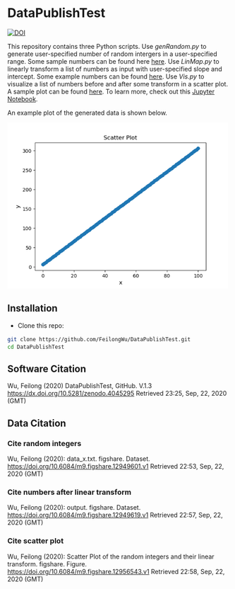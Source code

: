 # DataPublishTest
[![DOI](https://zenodo.org/badge/295092084.svg)](https://zenodo.org/badge/latestdoi/295092084)

This repository contains three Python scripts. Use *genRandom.py* to generate user-specified number of random intergers in a user-specified range. Some sample numbers can be found here [here](https://dx.doi.org/10.6084/m9.figshare.12949601). Use *LinMap.py* to linearly transform a list of numbers as input with user-specified slope and intercept. Some example numbers can be found [here](https://dx.doi.org/10.6084/m9.figshare.12949619). Use *Vis.py* to visualize a list of numbers before and after some transform in a scatter plot. A sample plot can be found [here](https://dx.doi.org/10.6084/m9.figshare.12956543). To learn more, check out this [Jupyter Notebook](https://github.com/FeilongWu/DataPublishTest/blob/master/demo.ipynb).

An example plot of the generated data is shown below.

<img src='Image/Scatter_Plot.png' width=500>

## Installation
- Clone this repo:
```bash
git clone https://github.com/FeilongWu/DataPublishTest.git
cd DataPublishTest
```

## Software Citation

Wu, Feilong (2020) DataPublishTest, GitHub. V.1.3 https://dx.doi.org/10.5281/zenodo.4045295 Retrieved 23:25, Sep, 22, 2020 (GMT)

## Data Citation

### Cite random integers

Wu, Feilong (2020): data_x.txt. figshare. Dataset. https://doi.org/10.6084/m9.figshare.12949601.v1 Retrieved 22:53, Sep, 22, 2020 (GMT)

### Cite numbers after linear transform

Wu, Feilong (2020): output. figshare. Dataset. https://doi.org/10.6084/m9.figshare.12949619.v1 Retrieved 22:57, Sep, 22, 2020 (GMT)

### Cite scatter plot

Wu, Feilong (2020): Scatter Plot of the random integers and their linear transform. figshare. Figure. https://doi.org/10.6084/m9.figshare.12956543.v1 Retrieved 22:58, Sep, 22, 2020 (GMT)
